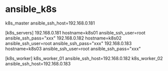 # ansible_k8s

k8s_master ansible_ssh_host=192.168.0.181

[k8s_servers]
192.168.0.181 hostname=k8s01 ansible_ssh_user=root ansible_ssh_pass="xxx"
192.168.0.182 hostname=k8s02 ansible_ssh_user=root ansible_ssh_pass="xxx"
192.168.0.183 hostname=k8s03 ansible_ssh_user=root ansible_ssh_pass="xxx"

[k8s_worker]
k8s_worker_01 ansible_ssh_host=192.168.0.182
k8s_worker_02 ansible_ssh_host=192.168.0.183
